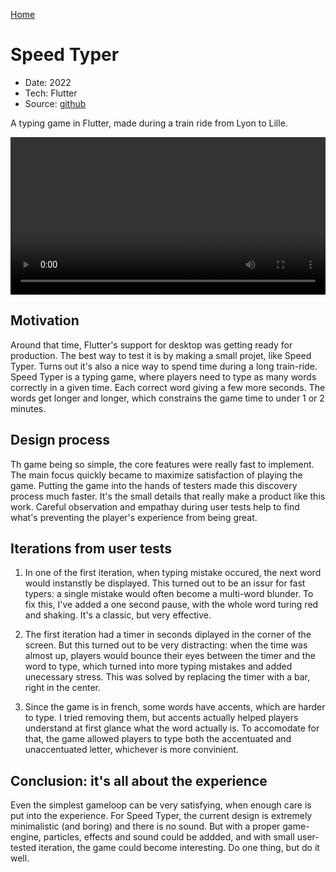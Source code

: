 [Home](/)

# Speed Typer
* Date: 2022
* Tech: Flutter
* Source: [github](https://github.com/thalkz/speed_typer)

A typing game in Flutter, made during a train ride from Lyon to Lille.

<video width="100%" controls>

    <source src="/images/speedtyper.mp4" type="video/mp4">
    Your browser does not support the video tag.

</video>

## Motivation

Around that time, Flutter's support for desktop was getting ready for production. The best way to test it is by making a small projet, like Speed Typer. Turns out it's also a nice way to spend time during a long train-ride. Speed Typer is a typing game, where players need to type as many words correctly in a given time. Each correct word giving a few more seconds. The words get longer and longer, which constrains the game time to under 1 or 2 minutes.

## Design process

Th game being so simple, the core features were really fast to implement. The main focus quickly became to maximize satisfaction of playing the game. Putting the game into the hands of testers made this discovery process much faster. It's the small details that really make a product like this work. Careful observation and empathay during user tests help to find what's preventing the player's experience from being great.

## Iterations from user tests

1) In one of the first iteration, when typing mistake occured, the next word would instanstly be displayed. This turned out to be an issur for fast typers: a single mistake would often become a multi-word blunder. To fix this, I've added a one second pause, with the whole word turing red and shaking. It's a classic, but very effective.

2) The first iteration had a timer in seconds diplayed in the corner of the screen. But this turned out to be very distracting: when the time was almost up, players would bounce their eyes between the timer and the word to type, which turned into more typing mistakes and added unecessary stress. This was solved by replacing the timer with a bar, right in the center.

3) Since the game is in french, some words have accents, which are harder to type. I tried removing them, but accents actually helped players understand at first glance what the word actually is. To accomodate for that, the game allowed players to type both the accentuated and unaccentuated letter, whichever is more convinient.

## Conclusion: it's all about the experience

Even the simplest gameloop can be very satisfying, when enough care is put into the experience. For Speed Typer, the current design is extremely minimalistic (and boring) and there is no sound. But with a proper game-engine, particles, effects and sound could be addded, and with small user-tested iteration, the game could become interesting. Do one thing, but do it well.
